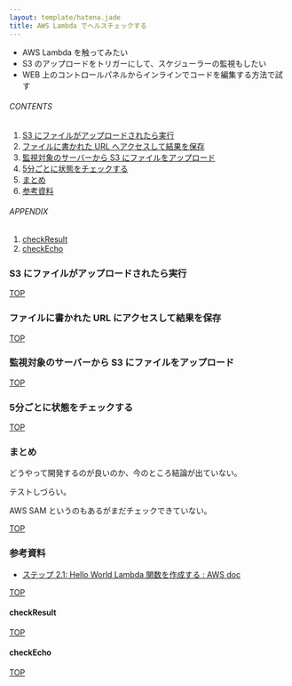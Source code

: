 ```yaml
---
layout: template/hatena.jade
title: AWS Lambda でヘルスチェックする
---
```

<a id="top"></a>

* AWS Lambda を触ってみたい
* S3 のアップロードをトリガーにして、スケジューラーの監視もしたい
* WEB 上のコントロールパネルからインラインでコードを編集する方法で試す

###### CONTENTS

1. [S3 にファイルがアップロードされたら実行](#trigger-by-s3)
1. [ファイルに書かれた URL へアクセスして結果を保存](#access-url)
1. [監視対象のサーバーから S3 にファイルをアップロード](#upload-to-s3)
1. [5分ごとに状態をチェックする](#check-state)
1. [まとめ](#postscript)
1. [参考資料](#reference)

###### APPENDIX

1. [checkResult](#check-result)
1. [checkEcho](#check-echo)

<a id="trigger-by-s3"></a>
### S3 にファイルがアップロードされたら実行


[TOP](#top)
<a id="access-url"></a>
### ファイルに書かれた URL にアクセスして結果を保存


[TOP](#top)
<a id="upload-to-s3"></a>
### 監視対象のサーバーから S3 にファイルをアップロード


[TOP](#top)
<a id="check-state"></a>
### 5分ごとに状態をチェックする


[TOP](#top)
<a id="postscript"></a>
### まとめ

どうやって開発するのが良いのか、今のところ結論が出ていない。

テストしづらい。

AWS SAM というのもあるがまだチェックできていない。


[TOP](#top)
<a id="reference"></a>
### 参考資料

* [ステップ 2.1: Hello World Lambda 関数を作成する : AWS doc](http://docs.aws.amazon.com/ja_jp/lambda/latest/dg/get-started-create-function.html)


[TOP](#top)
<a id="check-result"></a>
#### checkResult


[TOP](#top)
<a id="check-echo"></a>
#### checkEcho


[TOP](#top)
